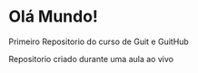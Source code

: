 # Olá Mundo!
 Primeiro Repositorio do curso de Guit e GuitHub

Repositorio criado durante uma aula ao vivo